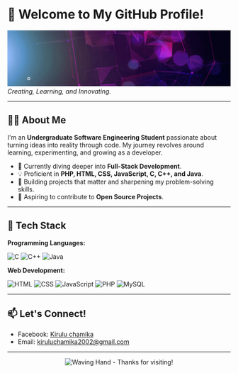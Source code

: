 

# 👋 Welcome to My GitHub Profile!

![banner](https://github.com/kiruluchamika/kiruluchamika/blob/main/banner.gif) 
*Creating, Learning, and Innovating.*

---

## 👩‍💻 About Me

I'm an **Undergraduate Software Engineering Student** passionate about turning ideas into reality through code. My journey revolves around learning, experimenting, and growing as a developer.

- 🌱 Currently diving deeper into **Full-Stack Development**.
- 💡 Proficient in **PHP, HTML, CSS, JavaScript, C, C++, and Java**.
- 🚀 Building projects that matter and sharpening my problem-solving skills.
- 🎯 Aspiring to contribute to **Open Source Projects**.

---

## 🚀 Tech Stack

**Programming Languages:**

![C](https://img.shields.io/badge/-C-00599C?style=flat-square&logo=c&logoColor=white)
![C++](https://img.shields.io/badge/-C++-00599C?style=flat-square&logo=cplusplus&logoColor=white)
![Java](https://img.shields.io/badge/-Java-007396?style=flat-square&logo=java&logoColor=white)

**Web Development:**

![HTML](https://img.shields.io/badge/-HTML5-E34F26?style=flat-square&logo=html5&logoColor=white)
![CSS](https://img.shields.io/badge/-CSS3-1572B6?style=flat-square&logo=css3&logoColor=white)
![JavaScript](https://img.shields.io/badge/-JavaScript-F7DF1E?style=flat-square&logo=javascript&logoColor=black)
![PHP](https://img.shields.io/badge/-PHP-777BB4?style=flat-square&logo=php&logoColor=white)
![MySQL](https://img.shields.io/badge/-MySQL-4479A1?style=flat-square&logo=mysql&logoColor=white)

---


## 📫 Let's Connect!

- Facebook: [Kirulu chamika](https://www.facebook.com/kirulu.chamika?mibextid=ZbWKwL)
- Email: [kiruluchamika2002@gmail.com](mailto:kiruluchamika2002@gmail.com)

---

<p align="center">
  <img src="https://media.giphy.com/media/hvRJCLFzcasrR4ia7z/giphy.gif" width="100" alt="Waving Hand - Thanks for visiting!"/>
</p>



